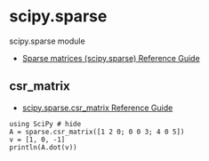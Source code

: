 # scipy.sparse

scipy.sparse module

- [Sparse matrices (scipy.sparse) Reference Guide](https://docs.scipy.org/doc/scipy/reference/sparse.html)

## csr_matrix

- [scipy\.sparse\.csr\_matrix Reference Guide](https://docs.scipy.org/doc/scipy/reference/generated/scipy.sparse.csr_matrix.html#scipy.sparse.csr_matrix)

```@example
using SciPy # hide
A = sparse.csr_matrix([1 2 0; 0 0 3; 4 0 5])
v = [1, 0, -1]
println(A.dot(v))
```

